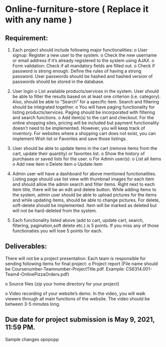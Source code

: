 # Online-furniture-store ( Replace it with any name )

## Requirement:

1. Each project should include following major functionalities:
  o User signup: Register a new user to the system.
  o Check the new username or email address if it’s already registered to the system using AJAX.
  o Form validation: Check if all mandatory fields are filled out.
  o Check if password is strong enough. Define the rules of having a strong password. User passwords should be hashed and hashed version of passwords should be stored in the         database.
2. User login
  o List available products/services in the system. User should be able to filter the results based on at least one criterion (i.e. category). Also, should be able
    to “Search” for a specific item. Search and filtering should be integrated together.
  o You will have paging functionality for listing products/services. Paging should be incorporated with filtering and search functions.
  o Add item(s) to the cart and checkout. For the online shopping sites, pricing will be included but payment functionality doesn’t need to be implemented.
    However, you will keep track of inventory. For websites where a shopping cart does not exist, you can implement Wish list or Favorites and save those
    listings.
3. User should be able to update items in the cart (remove items from the cart, update their quantity) or favorites list.
  o Show the history of purchases or saved lists for the user.
  o For Admin user(s):
  o List all items
  o Add new item
  o Delete item
  o Update item
4.  Admin user will have a dashboard for above mentioned functionalities. Listing page should use list view with thumbnail images for each item and should allow the
admin search and filter items. Right next to each item title, there will be an edit and delete button.
While adding items to the system, admin user should be able to upload pictures for the items and while updating items, should be able to change pictures.
For delete, soft-delete should be implemented. Item will be marked as deleted but will not be hard-deleted from the system.

5. Each functionality listed above (add to cart, update cart, search, filtering, pagination,soft delete etc.) is 5 points. If you miss any of those functionaties you will lose 5
points for each.

## Deliverables:
There will not be a project presentation.
Each team is responsible for sending following items for final project:
o Project report (File name should be Coursenumber-Teamnumber-ProjectTitle.pdf. Example: CS6314.001-Team4-OnlinePizzaOrders.pdf)

o Source files (zip your home directory for your project)

o Video recording of your website’s demo. In the video, you will walk viewers through all main functions of the website. The video should be between 3-5
  minutes long.

## Due date for project submission is May 9, 2021, 11:59 PM.

Sample changes
opopopp
